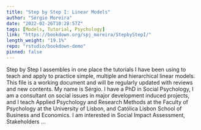 ```yaml
---
title: "Step by Step I: Linear Models"
author: "Sérgio Moreira"
date: "2022-02-26T10:28:57Z"
tags: [Models, Tutorial, Psychology]
link: "https://bookdown.org/spj_moreira/StepbyStepI/"
length_weight: "19.1%"
repo: "rstudio/bookdown-demo"
pinned: false
---
```


Step by Step I assembles in one place the tutorials I have been using to teach and apply to practice simple, multiple and hierarchical linear models. This file is a working document and will be regularly updated with reviews and new contents. My name is Sérgio. I have a PhD in Social Psychology, I am a consultant on social issues in major development induced projects, and I teach Applied Psychology and Research Methods at the Faculty of Psychology at the University of Lisbon, and Católica Lisbon School of Business and Economics. I am interested in Social Impact Assessment, Stakeholders ...
